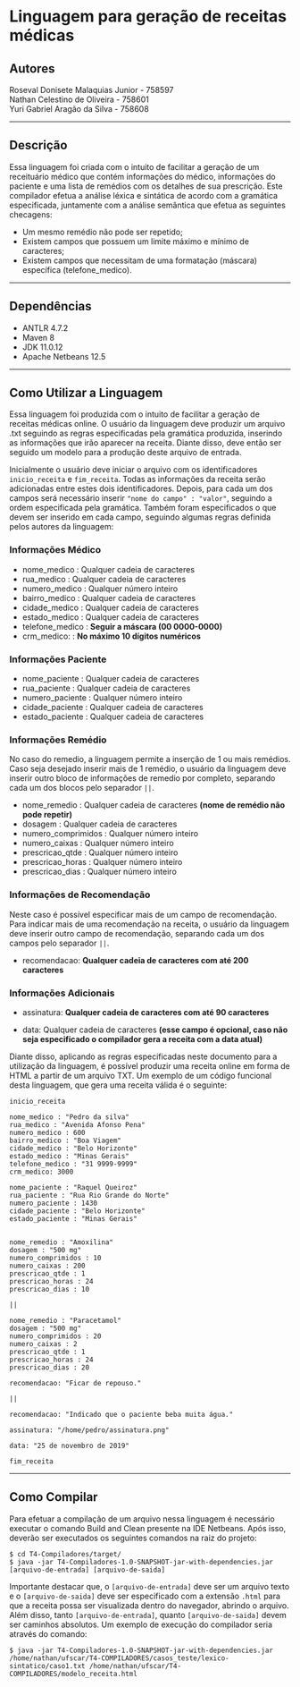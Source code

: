 # Linguagem para geração de receitas médicas

## Autores
Roseval Donisete Malaquias Junior - 758597 </br>
Nathan Celestino de Oliveira - 758601 </br>
Yuri Gabriel Aragão da Silva - 758608

---
## Descrição
Essa linguagem foi criada com o intuito de facilitar a geração de um receituário médico que contém informações do médico,
informações do paciente e uma lista de remédios com os detalhes de sua prescrição.
Este compilador efetua a análise léxica e sintática de acordo com a gramática especificada, juntamente com a análise semântica
que efetua as seguintes checagens:

* Um mesmo remédio não pode ser repetido;
* Existem campos que possuem um limite máximo e mínimo de caracteres;
* Existem campos que necessitam de uma formatação (máscara) específica (telefone_medico).

---
## Dependências

* ANTLR 4.7.2
* Maven 8
* JDK 11.0.12
* Apache Netbeans 12.5

---
## Como Utilizar a Linguagem

Essa linguagem foi produzida com o intuito de facilitar a geração de receitas médicas online. O usuário da linguagem deve produzir um arquivo .txt seguindo as regras especificadas pela gramática produzida, inserindo as informações que irão aparecer na receita. Diante disso, deve então ser seguido um modelo para a produção deste arquivo de entrada.

Inicialmente o usuário deve iniciar o arquivo com os identificadores ``inicio_receita`` e ``fim_receita``. Todas as informações da receita serão adicionadas entre estes dois identificadores. Depois, para cada um dos campos será necessário inserir ``"nome do campo" : "valor"``, seguindo a ordem especificada pela gramática. Também foram especificados o que devem ser inserido em cada campo, seguindo algumas regras definida pelos autores da linguagem:

### Informações Médico
- nome_medico : Qualquer cadeia de caracteres
- rua_medico : Qualquer cadeia de caracteres
- numero_medico : Qualquer número inteiro
- bairro_medico : Qualquer cadeia de caracteres
- cidade_medico : Qualquer cadeia de caracteres
- estado_medico : Qualquer cadeia de caracteres
- telefone_medico : **Seguir a máscara (00 0000-0000)**
- crm_medico: : **No máximo 10 dígitos numéricos**

### Informações Paciente
- nome_paciente : Qualquer cadeia de caracteres
- rua_paciente : Qualquer cadeia de caracteres
- numero_paciente : Qualquer número inteiro
- cidade_paciente : Qualquer cadeia de caracteres
- estado_paciente : Qualquer cadeia de caracteres

### Informações Remédio
No caso do remedio, a linguagem permite a inserção de 1 ou mais remédios. Caso seja desejado inserir mais de 1 remédio, o usuário da linguagem deve inserir outro bloco de informações de remedio por completo, separando cada um dos blocos pelo separador ``||``.

- nome_remedio : Qualquer cadeia de caracteres **(nome de remédio não pode repetir)**
- dosagem : Qualquer cadeia de caracteres
- numero_comprimidos : Qualquer número inteiro
- numero_caixas : Qualquer número inteiro
- prescricao_qtde : Qualquer número inteiro
- prescricao_horas : Qualquer número inteiro
- prescricao_dias : Qualquer número inteiro

### Informações de Recomendação
Neste caso é possível especificar mais de um campo de recomendação. Para indicar mais de uma recomendação na receita, o usuário da linguagem deve inserir outro campo de recomendação, separando cada um dos campos pelo separador ``||``.

- recomendacao: **Qualquer cadeia de caracteres com até 200 caracteres**

### Informações Adicionais
- assinatura: **Qualquer cadeia de caracteres com até 90 caracteres**

- data: Qualquer cadeia de caracteres **(esse campo é opcional, caso não seja especificado o compilador gera a receita com a data atual)**

Diante disso, aplicando as regras especificadas neste documento para a utilização da linguagem, é possível produzir uma receita online em forma de HTML a partir de um arquivo TXT. Um exemplo de um código funcional desta linguagem, que gera uma receita válida é o seguinte:

```
inicio_receita

nome_medico : "Pedro da silva"
rua_medico : "Avenida Afonso Pena"
numero_medico : 600
bairro_medico : "Boa Viagem"
cidade_medico : "Belo Horizonte"
estado_medico : "Minas Gerais"
telefone_medico : "31 9999-9999"
crm_medico: 3000

nome_paciente : "Raquel Queiroz"
rua_paciente : "Rua Rio Grande do Norte"
numero_paciente : 1430
cidade_paciente : "Belo Horizonte"
estado_paciente : "Minas Gerais"


nome_remedio : "Amoxilina"
dosagem : "500 mg"
numero_comprimidos : 10
numero_caixas : 200
prescricao_qtde : 1
prescricao_horas : 24
prescricao_dias : 10

||

nome_remedio : "Paracetamol"
dosagem : "500 mg"
numero_comprimidos : 20
numero_caixas : 2
prescricao_qtde : 1
prescricao_horas : 24
prescricao_dias : 20

recomendacao: "Ficar de repouso."

||

recomendacao: "Indicado que o paciente beba muita água."

assinatura: "/home/pedro/assinatura.png"

data: "25 de novembro de 2019"

fim_receita
```
---
## Como Compilar

Para efetuar a compilação de um arquivo nessa linguagem é necessário executar o comando Build and Clean presente na IDE Netbeans.
Após isso, deverão ser executados os seguintes comandos na raiz do projeto:
```
$ cd T4-Compiladores/target/
$ java -jar T4-Compiladores-1.0-SNAPSHOT-jar-with-dependencies.jar [arquivo-de-entrada] [arquivo-de-saida]
```

Importante destacar que, o ``[arquivo-de-entrada]`` deve ser um arquivo texto e o ``[arquivo-de-saida]`` deve ser especificado com a extensão ``.html`` para que a receita possa ser visualizada dentro do navegador, abrindo o arquivo. Além disso, tanto ``[arquivo-de-entrada]``, quanto ``[arquivo-de-saida]`` devem ser caminhos absolutos. Um exemplo de execução do compilador seria através do comando:

```
$ java -jar T4-Compiladores-1.0-SNAPSHOT-jar-with-dependencies.jar /home/nathan/ufscar/T4-COMPILADORES/casos_teste/lexico-sintatico/caso1.txt /home/nathan/ufscar/T4-COMPILADORES/modelo_receita.html
```
